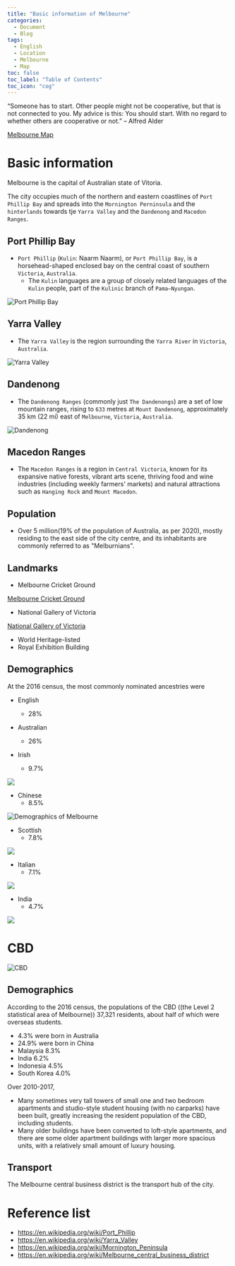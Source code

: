 ```yaml
---
title: "Basic information of Melbourne"
categories:
  - Document
  - Blog
tags:
  - English
  - Location
  - Melbourne
  - Map
toc: false
toc_label: "Table of Contents"
toc_icon: "cog"
---
```




“Someone has to start. Other people might not be cooperative, but that is not connected to you. My advice is this: You should start. With no regard to whether others are cooperative or not.” – Alfred Alder




[Melbourne Map](https://www.google.com/maps/dir/''/RMIT+University+Melbourne+City+Campus,+124+La+Trobe+St,+Melbourne+VIC+3000,+Australia/@-37.8129592,144.9597195,14.44z/data=!4m14!4m13!1m5!1m1!1s0x0:0xed6e6acedcefb31c!2m2!1d144.9639386!2d-37.8083332!1m5!1m1!1s0x6ad642cb0a2ff0fb:0xed6e6acedcefb31c!2m2!1d144.9639386!2d-37.8083332!3e2?hl=en)


# Basic information

Melbourne is the capital of Australian state of Vitoria.

The city occupies much of the northern and eastern coastlines of `Port Phillip Bay` and spreads into the `Mornington Perninsula` and the `hinterlands` towards tje `Yarra Valley` and the `Dandenong` and `Macedon Ranges`.


## Port Phillip Bay

* `Port Phillip` (`Kulin`: Naarm Naarm), or `Port Phillip Bay`, is a horsehead-shaped enclosed bay on the central coast of southern `Victoria`, `Australia`. 
  * The `Kulin` languages are a group of closely related languages of the `Kulin` people, part of the `Kulinic` branch of `Pama–Nyungan`.

![Port Phillip Bay](https://en.wikipedia.org/wiki/File:Australia_Victoria_relief_location_map.jpg)

## Yarra Valley

* The `Yarra Valley` is the region surrounding the `Yarra River` in `Victoria`, `Australia`.

![Yarra Valley](https://en.wikipedia.org/wiki/File:Domain_Chandon_Yarra_Valley_aerial_panorama.jpg)


## Dandenong

* The `Dandenong Ranges` (commonly just `The Dandenongs`) are a set of low mountain ranges, rising to `633` metres at `Mount Dandenong`, approximately 35 km (22 mi) east of `Melbourne`, `Victoria`, `Australia`.

![Dandenong](https://en.wikipedia.org/wiki/File:Australia_Victoria_relief_location_map.jpg)


## Macedon Ranges
* The `Macedon Ranges` is a region in `Central Victoria`, known for its expansive native forests, vibrant arts scene, thriving food and wine industries (including weekly farmers' markets) and natural attractions such as `Hanging Rock` and `Mount Macedon`.


## Population

* Over 5 million(19% of the population of Australia, as per 2020), mostly residing to the east side of the city centre, and its inhabitants are commonly referred to as "Melburnians".


## Landmarks

* Melbourne Cricket Ground

[Melbourne Cricket Ground](https://en.wikipedia.org/wiki/Melbourne_Cricket_Ground#/map/0)

* National Gallery of Victoria

[National Gallery of Victoria](https://en.wikipedia.org/wiki/National_Gallery_of_Victoria#/map/0)

* World Heritage-listed 
* Royal Exhibition Building


## Demographics

At the 2016 census, the most commonly nominated ancestries were

* English
  * 28%

* Australian
  * 26%

* Irish
  * 9.7%

![](https://en.wikipedia.org/wiki/File:Australian_Census_2011_demographic_map_-_Australia_by_SLA_-_BCP_field_1120_Irish_Total_Responses.svg)

* Chinese 
  * 8.5%

![Demographics of Melbourne](https://en.wikipedia.org/wiki/File:CN_born_Mel.png)

* Scottish
  * 7.8%

![](https://en.wikipedia.org/wiki/File:Australian_Census_2011_demographic_map_-_Australia_by_SLA_-_BCP_field_1180_Scottish_Total_Responses.svg)

* Italian
  * 7.1%

![](https://en.wikipedia.org/wiki/File:Australian_Census_2011_demographic_map_-_Australia_by_SLA_-_BCP_field_1126_Italian_Total_Responses.svg)

* India
  * 4.7%

![](https://en.wikipedia.org/wiki/File:Australian_Census_2011_demographic_map_-_Inner_Sydney_by_POA_-_BCP_field_1114_Indian_Total_Responses.svg)



# CBD

![CBD](https://maps.wikimedia.org/img/osm-intl,11,a,a,260x280@2x.png?lang=en&domain=en.wikipedia.org&title=Melbourne+central+business+district&groups=_61ac0009bf841659e84ce2a9c3b0708a4bcca0f1)


## Demographics

According to the 2016 census, the populations of the CBD ((the Level 2 statistical area of Melbourne)) 37,321 residents, about half of which were overseas students.

* 4.3% were born in Australia
* 24.9% were born in China
* Malaysia 8.3%
* India 6.2%
* Indonesia 4.5%
* South Korea 4.0%


Over 2010-2017, 

* Many sometimes very tall towers of small one and two bedroom apartments and studio-style student housing (with no carparks) have been built, greatly increasing the resident population of the CBD, including students. 
* Many older buildings have been converted to loft-style apartments, and there are some older apartment buildings with larger more spacious units, with a relatively small amount of luxury housing.


## Transport

The Melbourne central business district is the transport hub of the city.



# Reference list

* https://en.wikipedia.org/wiki/Port_Phillip
* https://en.wikipedia.org/wiki/Yarra_Valley
* https://en.wikipedia.org/wiki/Mornington_Peninsula
* https://en.wikipedia.org/wiki/Melbourne_central_business_district